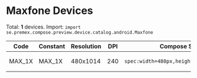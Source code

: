# Maxfone Devices

Total: **1** devices. Import: `import se.premex.compose.preview.device.catalog.android.Maxfone`

| Code | Constant | Resolution | DPI | Compose Spec | Preview Usage |
|------|----------|------------|-----|-------------|---------------|
| MAX_1X | MAX_1X | 480x1014 | 240 | `spec:width=480px,height=1014px,dpi=240` | `@Preview(device = Maxfone.MAX_1X)` |

<!-- Generated automatically. Do not edit manually. -->
